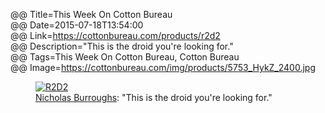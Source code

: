 @@ Title=This Week On Cotton Bureau  
@@ Date=2015-07-18T13:54:00  
@@ Link=https://cottonbureau.com/products/r2d2  
@@ Description="This is the droid you're looking for."  
@@ Tags=This Week On Cotton Bureau, Cotton Bureau  
@@ Image=https://cottonbureau.com/img/products/5753_HykZ_2400.jpg  

<figure class="wide">
	<a class="nohover" href="https://cottonbureau.com/products/r2d2">
		<img src="https://cottonbureau.com/img/products/5753_HykZ_2400.jpg" alt="R2D2" />
	</a>
	<figcaption><a href="http://nicholasburroughs.com">Nicholas Burroughs</a>: "This is the droid you're looking for."</figcaption>
</figure>